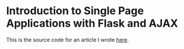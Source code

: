 # Introduction to Single Page Applications with Flask and AJAX

This is the source code for an article I wrote [here](https://parameterizer.me/an-introduction-to-single-page-applications-with-flask-and-ajax).
